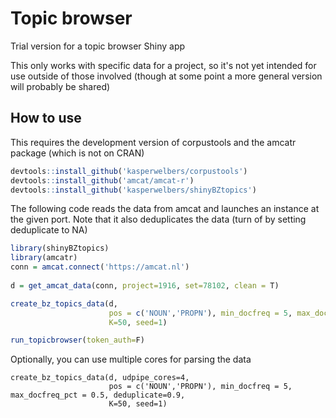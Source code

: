 
<!-- README.md is generated from README.Rmd. Please edit that file -->
Topic browser
=========

Trial version for a topic browser Shiny app

This only works with specific data for a project, so it's not yet intended for use outside of those involved (though at some point a more general version will probably be shared)

How to use
----------

This requires the development version of corpustools and the amcatr package (which is not on CRAN)

```r
devtools::install_github('kasperwelbers/corpustools')
devtools::install_github('amcat/amcat-r')
devtools::install_github('kasperwelbers/shinyBZtopics')
```

The following code reads the data from amcat and launches an instance at the given port.
Note that it also deduplicates the data (turn of by setting deduplicate to NA)

``` r
library(shinyBZtopics)
library(amcatr)
conn = amcat.connect('https://amcat.nl')
  
d = get_amcat_data(conn, project=1916, set=78102, clean = T)

create_bz_topics_data(d, 
                      pos = c('NOUN','PROPN'), min_docfreq = 5, max_docfreq_pct = 0.5, deduplicate=0.9,
                      K=50, seed=1)

run_topicbrowser(token_auth=F)
```

Optionally, you can use multiple cores for parsing the data

```{r}
create_bz_topics_data(d, udpipe_cores=4,
                      pos = c('NOUN','PROPN'), min_docfreq = 5, max_docfreq_pct = 0.5, deduplicate=0.9,
                      K=50, seed=1)
```
